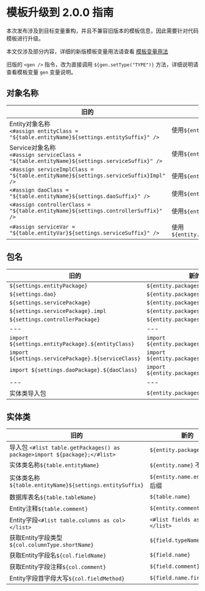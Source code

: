# 模板升级到 2.0.0 指南

本次发布涉及到目标变量重构，并且不兼容旧版本的模板信息，因此需要针对代码模板进行升级。

本文仅涉及部分内容，详细的新版模板变量用法请查看 [模板变量用法](./template-document.md)



旧版的 `<gen />` 指令，改为直接调用 `${gen.setType("TYPE")}` 方法，详细说明请查看模板变量 `gen` 变量说明。



## 对象名称

|旧的|新的|
|---|---|
|Entity对象名称<br>`<#assign entityClass = "${table.entityName}${settings.entitySuffix}" />`|使用`${entity.name.entity}`|
|Service对象名称<br/>`<#assign serviceClass = "${table.entityName}${settings.serviceSuffix}" />`|使用`${entity.name.service}`|
|`<#assign serviceImplClass = "${table.entityName}${settings.serviceSuffix}Impl" />`|使用`${entity.name.serviceImpl}`|
|`<#assign daoClass = "${table.entityName}${settings.daoSuffix}" />`|使用`${entity.name.dao}`|
|`<#assign controllerClass = "${table.entityName}${settings.controllerSuffix}" />`|使用`${entity.name.controller}`|
|`<#assign serviceVar = "${table.entityVar}${settings.serviceSuffix}" />`|使用`${entity.name.service.firstLower}`|

## 包名

|旧的|新的|
|---|---|
|`${settings.entityPackage}`|`${entity.packages.entity}`|
|`${settings.dao}`|`${entity.packages.dao}`|
|`${settings.servicePackage}`|`${entity.packages.service}`|
|`${settings.servicePackage}.impl`|`${entity.packages.serviceImpl}`|
|`${settings.controllerPackage}`|`${entity.packages.controller}`|
|---|---|
|`import ${settings.entityPackage}.${entityClass}`|`import ${entity.packages.entity.full}`|
|`import ${settings.servicePackage}.${serviceClass}`|`import ${entity.packages.service.full}`|
|`import ${settings.daoPackage}.${daoClass}`|`import ${entity.packages.dao.full}`|
|---|---|
|实体类导入包|`${entity.packages}`|

## 实体类

| 旧的 | 新的 |
| ---- | ---- |
|导入包 `<#list table.getPackages() as package>import ${package};</#list>`| `${entity.packages}`|
|实体类名称`${table.entityName}`| `${entity.name}` 不含后缀 |
|实体类名称`${table.entityName}${settings.entitySuffix}`| `${entity.name.entity}`含后缀 |
|数据库表名`${table.tableName}`|`${table.name}`|
|Entity注释`${table.comment}`|`${entity.comment}`|
|Entity字段`<#list table.columns as col></list>`|`<#list fields as field></list>`|
|获取Entity字段类型`${col.columnType.shortName}`|`${field.typeName}`|
|获取Entity字段名`${col.fieldName}`|`${field.name}`|
|获取Entity字段注释`${col.comment}`|`${field.comment}`|
|Entity字段首字母大写`${col.fieldMethod}`|`${field.name.firstUpper}`|

